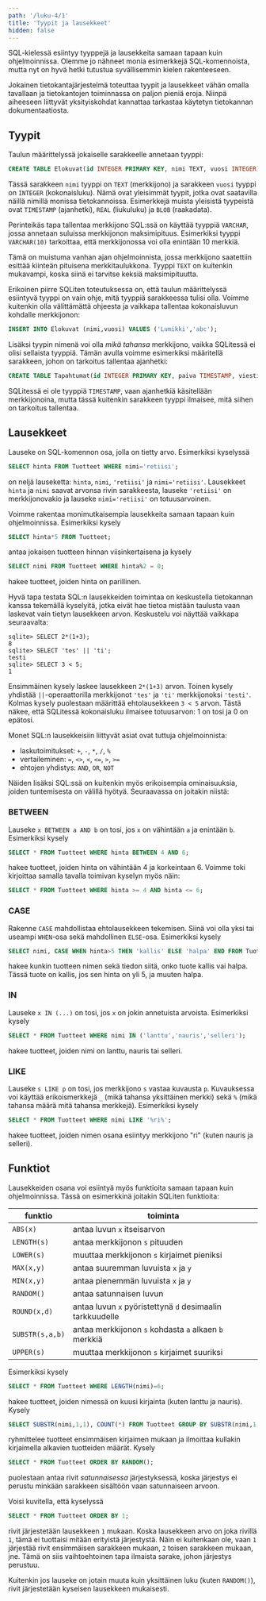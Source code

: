 ```yaml
---
path: '/luku-4/1'
title: 'Tyypit ja lausekkeet'
hidden: false
---
```


SQL-kielessä esiintyy tyyppejä ja lausekkeita 
samaan tapaan kuin ohjelmoinnissa.
Olemme jo nähneet monia esimerkkejä SQL-komennoista,
mutta nyt on hyvä hetki tutustua syvällisemmin kielen rakenteeseen.

Jokainen tietokantajärjestelmä toteuttaa
tyypit ja lausekkeet vähän omalla tavallaan
ja tietokantojen toiminnassa on paljon pieniä eroja.
Niinpä aiheeseen liittyvät yksityiskohdat kannattaa
tarkastaa käytetyn tietokannan dokumentaatiosta.

## Tyypit

Taulun määrittelyssä jokaiselle sarakkeelle annetaan tyyppi:

```sql
CREATE TABLE Elokuvat(id INTEGER PRIMARY KEY, nimi TEXT, vuosi INTEGER);
```

Tässä sarakkeen `nimi` tyyppi on `TEXT` (merkkijono)
ja sarakkeen `vuosi` tyyppi on `INTEGER` (kokonaisluku).
Nämä ovat yleisimmät tyypit,
jotka ovat saatavilla näillä nimillä monissa tietokannoissa.
Esimerkkejä muista yleisistä tyypeistä ovat `TIMESTAMP` (ajanhetki),
`REAL` (liukuluku) ja `BLOB` (raakadata).

<text-box variant='hint' name='TEXT vs. VARCHAR'>

Perinteikäs tapa tallentaa merkkijono SQL:ssä on
käyttää tyyppiä `VARCHAR`, jossa annetaan suluissa
merkkijonon maksimipituus. Esimerkiksi tyyppi `VARCHAR(10)`
tarkoittaa, että merkkijonossa voi olla enintään 10 merkkiä.

Tämä on muistuma vanhan ajan ohjelmoinnista,
jossa merkkijono saatettiin esittää kiinteän pituisena merkkitaulukkona.
Tyyppi `TEXT` on kuitenkin mukavampi,
koska siinä ei tarvitse keksiä maksimipituutta.

</text-box>

<text-box variant='hint' name='SQLiten tyypit'>

Erikoinen piirre SQLiten toteutuksessa on,
että taulun määrittelyssä esiintyvä tyyppi on vain ohje,
mitä tyyppiä sarakkeessa tulisi olla.
Voimme kuitenkin olla välittämättä ohjeesta ja vaikkapa
tallentaa kokonaisluvun kohdalle merkkijonon:

```sql
INSERT INTO Elokuvat (nimi,vuosi) VALUES ('Lumikki','abc');
```

Lisäksi tyypin nimenä voi olla _mikä tahansa_ merkkijono,
vaikka SQLitessä ei olisi sellaista tyyppiä.
Tämän avulla voimme esimerkiksi määritellä sarakkeen,
johon on tarkoitus tallentaa ajanhetki:

```sql
CREATE TABLE Tapahtumat(id INTEGER PRIMARY KEY, paiva TIMESTAMP, viesti TEXT);
```

SQLitessä ei ole tyyppiä `TIMESTAMP`,
vaan ajanhetkiä käsitellään merkkijonoina,
mutta tässä kuitenkin sarakkeen tyyppi ilmaisee,
mitä siihen on tarkoitus tallentaa.

</text-box>

## Lausekkeet

Lauseke on SQL-komennon osa, jolla on tietty arvo.
Esimerkiksi kyselyssä

```sql
SELECT hinta FROM Tuotteet WHERE nimi='retiisi';
```

on neljä lauseketta: `hinta`, `nimi`, `'retiisi'`
ja `nimi='retiisi'`.
Lausekkeet `hinta` ja `nimi` saavat arvonsa rivin sarakkeesta,
lauseke `'retiisi'` on merkkijonovakio ja
lauseke `nimi='retiisi'` on totuusarvoinen.

Voimme rakentaa monimutkaisempia lausekkeita
samaan tapaan kuin ohjelmoinnissa. Esimerkiksi kysely

```sql
SELECT hinta*5 FROM Tuotteet;
```

antaa jokaisen tuotteen hinnan viisinkertaisena ja kysely

```sql
SELECT nimi FROM Tuotteet WHERE hinta%2 = 0;
```

hakee tuotteet, joiden hinta on parillinen.

Hyvä tapa testata SQL:n lausekkeiden toimintaa
on keskustella tietokannan kanssa tekemällä kyselyitä,
jotka eivät hae tietoa mistään taulusta vaan laskevat
vain tietyn lausekkeen arvon.
Keskustelu voi näyttää vaikkapa seuraavalta:

```x
sqlite> SELECT 2*(1+3);
8
sqlite> SELECT 'tes' || 'ti';
testi
sqlite> SELECT 3 < 5;
1
```

Ensimmäinen kysely laskee lausekkeen `2*(1+3)` arvon.
Toinen kysely yhdistää `||`-operaattorilla
merkkijonot `'tes'` ja `'ti'` merkkijonoksi `'testi'`.
Kolmas kysely puolestaan määrittää ehtolausekkeen `3 < 5` arvon.
Tästä näkee, että SQLitessä kokonaisluku ilmaisee totuusarvon:
1 on tosi ja 0 on epätosi.

Monet SQL:n lausekkeisiin liittyvät asiat ovat tuttuja ohjelmoinnista:

* laskutoimitukset: `+`, `-`, `*`, `/`, `%`
* vertaileminen: `=`, `<>`, `<`, `<=`, `>`, `>=`
* ehtojen yhdistys: `AND`, `OR`, `NOT`

Näiden lisäksi SQL:ssä on kuitenkin myös
erikoisempia ominaisuuksia,
joiden tuntemisesta on välillä hyötyä.
Seuraavassa on joitakin niistä:

### BETWEEN

Lauseke `x BETWEEN a AND b` on tosi,
jos `x` on vähintään `a` ja enintään `b`.
Esimerkiksi kysely

```sql
SELECT * FROM Tuotteet WHERE hinta BETWEEN 4 AND 6;
```

hakee tuotteet, joiden hinta on vähintään 4 ja korkeintaan 6.
Voimme toki kirjoittaa samalla tavalla toimivan kyselyn myös näin:

```sql
SELECT * FROM Tuotteet WHERE hinta >= 4 AND hinta <= 6;
```

### CASE

Rakenne `CASE` mahdollistaa ehtolausekkeen tekemisen.
Siinä voi olla yksi tai useampi `WHEN`-osa
sekä mahdollinen `ELSE`-osa. Esimerkiksi kysely

```sql
SELECT nimi, CASE WHEN hinta>5 THEN 'kallis' ELSE 'halpa' END FROM Tuotteet;
```

hakee kunkin tuotteen nimen sekä tiedon siitä,
onko tuote kallis vai halpa.
Tässä tuote on kallis, jos sen hinta on yli 5,
ja muuten halpa.

### IN

Lauseke `x IN (...)` on tosi, jos `x` on jokin annetuista arvoista.
Esimerkiksi kysely

```sql
SELECT * FROM Tuotteet WHERE nimi IN ('lanttu','nauris','selleri');
```

hakee tuotteet, joiden nimi on lanttu, nauris tai selleri.

### LIKE

Lauseke `s LIKE p` on tosi, jos merkkijono `s` vastaa kuvausta `p`.
Kuvauksessa voi käyttää erikoismerkkejä `_` (mikä tahansa yksittäinen merkki)
sekä `%` (mikä tahansa määrä mitä tahansa merkkejä).
Esimerkiksi kysely

```sql
SELECT * FROM Tuotteet WHERE nimi LIKE '%ri%';
```

hakee tuotteet, joiden nimen osana esiintyy merkkijono "ri"
(kuten nauris ja selleri).

## Funktiot

Lausekkeiden osana voi esiintyä myös funktioita
samaan tapaan kuin ohjelmoinnissa.
Tässä on esimerkkinä joitakin SQLiten funktioita:

funktio | toiminta
------- | -------
`ABS(x)` | antaa luvun `x` itseisarvon
`LENGTH(s)` | antaa merkkijonon `s` pituuden
`LOWER(s)` | muuttaa merkkijonon `s` kirjaimet pieniksi
`MAX(x,y)` | antaa suuremman luvuista `x` ja `y`
`MIN(x,y)` | antaa pienemmän luvuista `x` ja `y`
`RANDOM()` | antaa satunnaisen luvun
`ROUND(x,d)` | antaa luvun `x` pyöristettynä `d` desimaalin tarkkuudelle
`SUBSTR(s,a,b)` | antaa merkkijonon `s` kohdasta `a` alkaen `b` merkkiä
`UPPER(s)` | muuttaa merkkijonon `s` kirjaimet suuriksi

Esimerkiksi kysely

```sql
SELECT * FROM Tuotteet WHERE LENGTH(nimi)=6;
```

hakee tuotteet, joiden nimessä on kuusi kirjainta
(kuten lanttu ja nauris). Kysely

```sql
SELECT SUBSTR(nimi,1,1), COUNT(*) FROM Tuotteet GROUP BY SUBSTR(nimi,1,1);
```

ryhmittelee tuotteet ensimmäisen kirjaimen mukaan ja ilmoittaa
kullakin kirjaimella alkavien tuotteiden määrät.
Kysely

```sql
SELECT * FROM Tuotteet ORDER BY RANDOM();
```

puolestaan antaa rivit _satunnaisessa_ järjestyksessä,
koska järjestys ei perustu minkään sarakkeen sisältöön
vaan satunnaiseen arvoon.

<text-box variant='hint' name='ORDER BY ja lausekkeet'>

Voisi kuvitella, että kyselyssä

```sql
SELECT * FROM Tuotteet ORDER BY 1;
```

rivit järjestetään lausekkeen `1` mukaan.
Koska lausekkeen arvo on joka rivillä `1`,
tämä ei tuottaisi mitään erityistä järjestystä.
Näin ei kuitenkaan ole, vaan `1`
järjestää rivit ensimmäisen sarakkeen mukaan,
`2` toisen sarakkeen mukaan, jne.
Tämä on siis vaihtoehtoinen tapa ilmaista sarake,
johon järjestys perustuu.

Kuitenkin jos lauseke on jotain muuta kuin
yksittäinen luku (kuten `RANDOM()`), rivit järjestetään kyseisen
lausekkeen mukaisesti.

</text-box>

